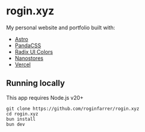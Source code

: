 # rogin.xyz

My personal website and portfolio built with:

- [Astro](https://astro.build)
- [PandaCSS](https://panda-css.com)
- [Radix UI Colors](https://radix-ui.com/colors)
- [Nanostores](https://github.com/nanostores/nanostores)
- [Vercel](https://vercel.com)

## Running locally

This app requires Node.js v20+

```
git clone https://github.com/roginfarrer/rogin.xyz
cd rogin.xyz
bun install
bun dev
```
